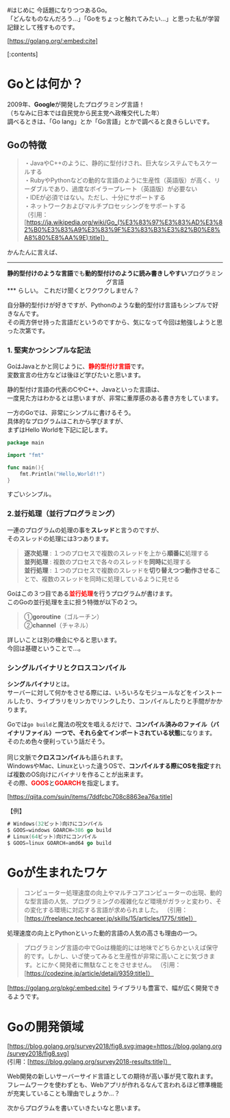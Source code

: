 #はじめに
今話題になりつつあるGo。  
「どんなものなんだろう…」「Goをちょっと触れてみたい…」と思った私が学習記録として残すものです。  


[https://golang.org/:embed:cite]


[:contents]

<!-- more -->

# Goとは何か？
2009年、<b>Google</b>が開発したプログラミング言語！    
（ちなみに日本では自民党から民主党へ政権交代した年）  
調べるときは、「Go lang」とか「Go言語」とかで調べると良きらしいです。    
  
## Goの特徴
> ・JavaやC++のように、静的に型付けされ、巨大なシステムでもスケールする  
> ・RubyやPythonなどの動的な言語のように生産性（英語版）が高く、リーダブルであり、過度なボイラープレート（英語版）が必要ない  
> ・IDEが必須ではない。ただし、十分にサポートする  
> ・ネットワークおよびマルチプロセッシングをサポートする    
（引用：[https://ja.wikipedia.org/wiki/Go_(%E3%83%97%E3%83%AD%E3%82%B0%E3%83%A9%E3%83%9F%E3%83%B3%E3%82%B0%E8%A8%80%E8%AA%9E):title]）  
  
かんたんに言えば、  
***
<div style="text-align: center;">
<b>静的型付けのような言語</b>でも<b>動的型付けのように読み書きしやすい</b>プログラミング言語
</div>
***
らしい。  
これだけ聞くとワクワクしません？  
  
自分静的型付けが好きですが、Pythonのような動的型付け言語もシンプルで好きなんです。  
その両方併せ持った言語だというのですから、気になって今回は勉強しようと思った次第です。  

### 1. 堅実かつシンプルな記法  
GoはJavaとかと同じように、<span style="color: #ff0000"><b>静的型付け言語</b></span>です。  
変数宣言の仕方などは後ほど学びたいと思います。  
   
静的型付け言語の代表のCやC++、Javaといった言語は、  
一度見た方はわかるとは思いますが、非常に重厚感のある書き方をしています。  
  
一方のGoでは、非常にシンプルに書けるそう。  
具体的なプログラムはこれから学びますが、  
まずはHello Worldを下記に記します。  

```go
package main

import "fmt"

func main(){
	fmt.Println("Hello,World!!")
}
```

すごいシンプル。  
  
### 2.並行処理（並行プログラミング）  
一連のプログラムの処理の事を<b>スレッド</b>と言うのですが、  
そのスレッドの処理には3つあります。  

> <b>逐次処理</b> : １つのプロセスで複数のスレッドを上から<b>順番に</b>処理する  
> <b>並列処理</b> : 複数のプロセスで各々のスレッドを<b>同時に</b>処理する  
> <b>並行処理</b> : １つのプロセスで複数のスレッドを<b>切り替えつつ動作させる</b>ことで、複数のスレッドを同時に処理しているように見せる  
  
Goはこの３つ目である<span style="color: #ff0000"><b>並行処理</b></span>を行うプログラムが書けます。  
このGoの並行処理を主に担う特徴が以下の２つ。  

> ①<b>goroutine</b>（ゴルーチン）  
> ②<b>channel</b>（チャネル）  
  
詳しいことは別の機会にやると思います。  
今回は基礎ということで…。  
  
### シングルバイナリとクロスコンパイル  
<b>シングルバイナリ</b>とは。  
サーバーに対して何かをさせる際には、いろいろなモジュールなどをインストールしたり、ライブラリをリンカでリンクしたり、コンパイルしたりと手間がかかります。  
  
Goでは```go build```と魔法の呪文を唱えるだけで、<b>コンパイル済みのファイル（バイナリファイル）一つで、それら全てインポートされている状態</b>になります。  
そのため色々便利っていう話だそう。  
</br>
同じ文脈で<b>クロスコンパイル</b>も語られます。  
WindowsやMac、Linuxといった違うOSで、<b>コンパイルする際にOSを指定</b>すれば複数のOS向けにバイナリを作ることが出来ます。  
その際、<span style="color: #ff0000"><b>GOOS</b></span>と<span style="color: #ff0000"><b>GOARCH</b></span>を指定します。  
    

[https://qiita.com/suin/items/7ddfcbc708c8863ea76a:title]


【例】
```go
# Windows(32ビット)向けにコンパイル
$ GOOS=windows GOARCH=386 go build
# Linux(64ビット)向けにコンパイル
$ GOOS=linux GOARCH=amd64 go build
```
  
# Goが生まれたワケ  

> コンピューター処理速度の向上やマルチコアコンピューターの出現、動的な型言語の人気、プログラミングの複雑化など環境がガラッと変わり、その変化する環境に対応する言語が求められました。  （引用：[https://freelance.techcareer.jp/skills/15/articles/1775/:title]）  
  
処理速度の向上とPythonといった動的言語の人気の高さも理由の一つ。  
  
> プログラミング言語の中でGoは機能的には地味でどちらかといえば保守的です。しかし、いざ使ってみると生産性が非常に高いことに気づきます。とにかく開発者に無駄なことをさせません。  （引用：[https://codezine.jp/article/detail/9359:title]）  
    
[https://golang.org/pkg/:embed:cite]
ライブラリも豊富で、幅が広く開発できるようです。  
  
# Goの開発領域  

[https://blog.golang.org/survey2018/fig8.svg:image=https://blog.golang.org/survey2018/fig8.svg]  
(引用：[https://blog.golang.org/survey2018-results:title]）  
  
Web開発の新しいサーバーサイド言語としての期待が高い事が見て取れます。  
フレームワークを使わずとも、Webアプリが作れるなんて言われるほど標準機能が充実していることも理由でしょうか…？  



次からプログラムを書いていきたいなと思います。  


